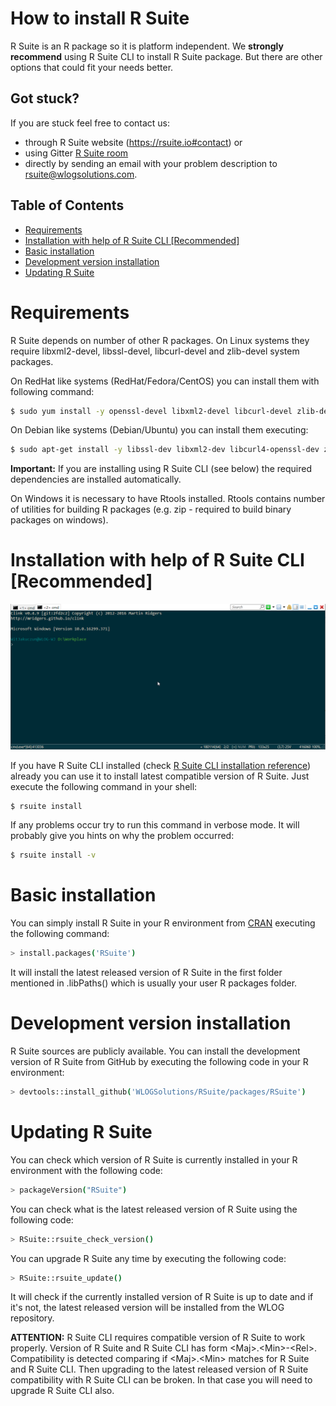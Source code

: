 # How to install R Suite

R Suite is an R package so it is platform independent. We **strongly
recommend** using R Suite CLI to install R Suite package. But there
are other options that could fit your needs better.

## **Got stuck?**

If you are stuck feel free to contact us:

* through R Suite website (https://rsuite.io#contact) or 
* using Gitter [R Suite room](https://gitter.im/WLOGSolutions/RSuite "R Suite room")
* directly by sending an email with your problem description to [rsuite@wlogsolutions.com](mailto:rsuite@wlogsolutions.com).

<!-- markdown-toc start - Don't edit this section. Run M-x markdown-toc-refresh-toc -->

## **Table of Contents** ##

- [Requirements](#requirements)
- [Installation with help of R Suite CLI [Recommended]](#installation-with-help-of-r-suite-cli-recommended)
- [Basic installation](#basic-installation)
- [Development version installation](#development-version-installation)
- [Updating R Suite](#updating-r-suite)

<!-- markdown-toc end -->


# Requirements

R Suite depends on number of other R packages. On Linux systems they require
libxml2-devel, libssl-devel, libcurl-devel and zlib-devel system packages.

On RedHat like systems (RedHat/Fedora/CentOS) you can install them 
with following command:

```bash
$ sudo yum install -y openssl-devel libxml2-devel libcurl-devel zlib-devel
```

On Debian like systems (Debian/Ubuntu) you can install them executing:

```bash
$ sudo apt-get install -y libssl-dev libxml2-dev libcurl4-openssl-dev zlib1g-dev
```

**Important:** If you are installing using R Suite CLI (see below) the
required dependencies are installed automatically.

On Windows it is necessary to have Rtools installed. Rtools contains number of utilities for building R packages 
(e.g. zip - required to build binary packages on windows).

# Installation with help of R Suite CLI [Recommended]

![Installing R Suite with R Suite CLI](https://github.com/WLOGSolutions/RSuite/blob/master/docs/media/rsuite_install_with_cli.png "Installing R Suite with R Suite CLI")

If you have R Suite CLI installed (check [R Suite CLI installation
reference](https://rsuite.io/RSuite_Tutorial.php?article=rsuite_cli_installation.md
"R Suite CLI installation reference.")) already you can use it to
install latest compatible version of R Suite. Just execute the following
command in your shell:

```bash
$ rsuite install
```

If any problems occur try to run this command in verbose mode. It will probably
give you hints on why the problem occurred:

```bash
$ rsuite install -v
```

# Basic installation

You can simply install R Suite in your R environment from [CRAN](https://cran.r-project.org/package=RSuite)
executing the following command:

```bash
> install.packages('RSuite')
```

It will install the latest released version of R Suite in the first folder mentioned in 
.libPaths() which is usually your user R packages folder.

# Development version installation

R Suite sources are publicly available. You can install the development version of 
R Suite from GitHub by executing the following code in your R environment:

```bash
> devtools::install_github('WLOGSolutions/RSuite/packages/RSuite')
```

# Updating R Suite

You can check which version of R Suite is currently installed in your R environment
with the following code:

```bash
> packageVersion("RSuite")
```

You can check what is the latest released version of R Suite using the following code:

```bash
> RSuite::rsuite_check_version()
```

You can upgrade R Suite any time by executing the following code:

```bash
> RSuite::rsuite_update()
```

It will check if the currently installed version of R Suite is up to date and if it's
not, the latest released version will be installed from the WLOG repository.

**ATTENTION:** R Suite CLI requires compatible version of R Suite to work properly.
Version of R Suite and R Suite CLI has form \<Maj\>.\<Min\>-\<Rel\>. Compatibility is 
detected comparing if \<Maj\>.\<Min\> matches for R Suite and R Suite CLI. Then upgrading
to the latest released version of R Suite compatibility with R Suite CLI can be broken.
In that case you will need to upgrade R Suite CLI also.
